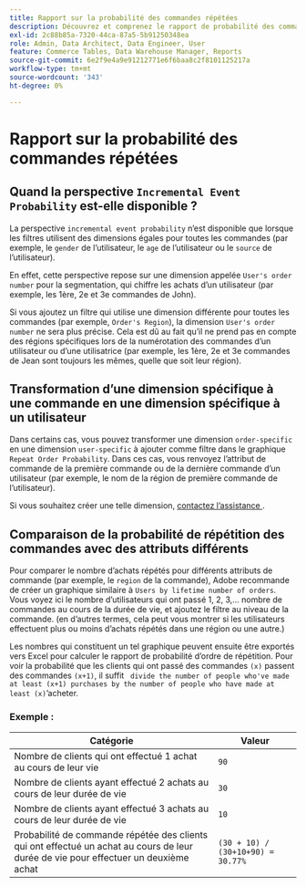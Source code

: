 ```yaml
---
title: Rapport sur la probabilité des commandes répétées
description: Découvrez et comprenez le rapport de probabilité des commandes répétées.
exl-id: 2c88b85a-7320-44ca-87a5-5b91250348ea
role: Admin, Data Architect, Data Engineer, User
feature: Commerce Tables, Data Warehouse Manager, Reports
source-git-commit: 6e2f9e4a9e91212771e6f6baa8c2f8101125217a
workflow-type: tm+mt
source-wordcount: '343'
ht-degree: 0%

---
```


# Rapport sur la probabilité des commandes répétées

## Quand la perspective `Incremental Event Probability` est-elle disponible ?

La perspective `incremental event probability` n’est disponible que lorsque les filtres utilisent des dimensions égales pour toutes les commandes (par exemple, le `gender` de l’utilisateur, le `age` de l’utilisateur ou le `source` de l’utilisateur).

En effet, cette perspective repose sur une dimension appelée `User's order number` pour la segmentation, qui chiffre les achats d’un utilisateur (par exemple, les 1ère, 2e et 3e commandes de John).

Si vous ajoutez un filtre qui utilise une dimension différente pour toutes les commandes (par exemple, `Order's Region`), la dimension `User's order number` ne sera plus précise. Cela est dû au fait qu’il ne prend pas en compte des régions spécifiques lors de la numérotation des commandes d’un utilisateur ou d’une utilisatrice (par exemple, les 1ère, 2e et 3e commandes de Jean sont toujours les mêmes, quelle que soit leur région).

## Transformation d’une dimension spécifique à une commande en une dimension spécifique à un utilisateur

Dans certains cas, vous pouvez transformer une dimension `order-specific` en une dimension `user-specific` à ajouter comme filtre dans le graphique `Repeat Order Probability`. Dans ces cas, vous renvoyez l’attribut de commande de la première commande ou de la dernière commande d’un utilisateur (par exemple, le nom de la région de première commande de l’utilisateur).

Si vous souhaitez créer une telle dimension, [contactez l’assistance ](https://experienceleague.adobe.com/docs/commerce-knowledge-base/kb/troubleshooting/miscellaneous/mbi-service-policies.html).

## Comparaison de la probabilité de répétition des commandes avec des attributs différents

Pour comparer le nombre d’achats répétés pour différents attributs de commande (par exemple, le `region` de la commande), Adobe recommande de créer un graphique similaire à `Users by lifetime number of orders`. Vous voyez ici le nombre d’utilisateurs qui ont passé 1, 2, 3,... nombre de commandes au cours de la durée de vie, et ajoutez le filtre au niveau de la commande. (en d’autres termes, cela peut vous montrer si les utilisateurs effectuent plus ou moins d’achats répétés dans une région ou une autre.)

Les nombres qui constituent un tel graphique peuvent ensuite être exportés vers Excel pour calculer le rapport de probabilité d’ordre de répétition. Pour voir la probabilité que les clients qui ont passé des commandes `(x)` passent des commandes `(x+1)`, il suffit ` divide the number of people who've made at least (x+1) purchases by the number of people who have made at least (x)`’acheter.

### Exemple :

| Catégorie | Valeur |
|---|---|
| Nombre de clients qui ont effectué 1 achat au cours de leur vie | `90` |
| Nombre de clients ayant effectué 2 achats au cours de leur durée de vie | `30` |
| Nombre de clients ayant effectué 3 achats au cours de leur durée de vie | `10` |
| Probabilité de commande répétée des clients qui ont effectué un achat au cours de leur durée de vie pour effectuer un deuxième achat | `(30 + 10) / (30+10+90) = 30.77%` |
